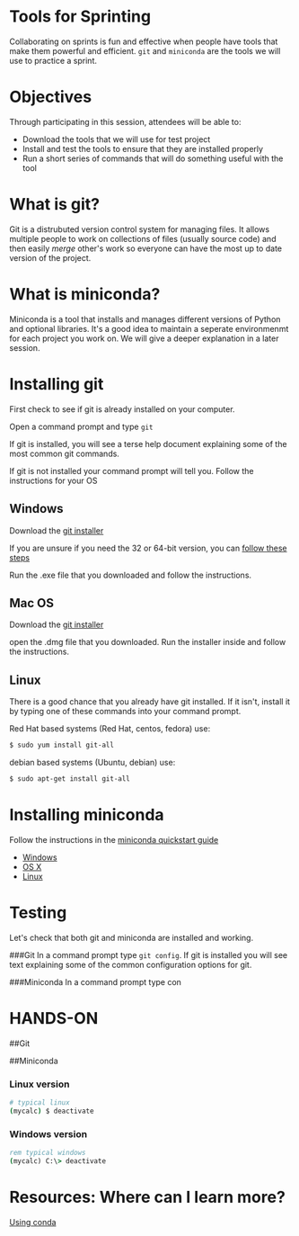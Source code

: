 # Tools for Sprinting
Collaborating on sprints is fun and effective when people have tools that make them powerful and efficient. `git` and `miniconda` are the tools we will use to practice a sprint. 

# Objectives
Through participating in this session, attendees will be able to:
* Download the tools that we will use for test project
* Install and test the tools to ensure that they are installed properly
* Run a short series of commands that will do something useful with the tool 

# What is git?
Git is a distrubuted version control system for managing files. It allows multiple people to work on collections of files (usually source code) and then easily *merge* other's work so everyone can have the most up to date version of the project. 

# What is miniconda?
Miniconda is a tool that installs and manages different versions of Python and optional libraries. It's a good idea to maintain a seperate environmenmt for each project you work on. We will give a deeper explanation in a later session.

# Installing git
First check to see if git is already installed on your computer.

Open a command prompt and type `git`

If git is installed, you will see a terse help document explaining some of the most common git commands.

If git is not installed your command prompt will tell you. Follow the instructions for your OS 

## Windows

Download the [git installer](https://git-scm.com/download/windows)

If you are unsure if you need the 32 or 64-bit version, you can [follow these steps](https://support.microsoft.com/en-us/help/15056/windows-7-32-64-bit-faq)

Run the .exe file that you downloaded and follow the instructions.

## Mac OS

Download the [git installer](https://git-scm.com/download/mac)

open the .dmg file that you downloaded. Run the installer inside and follow the instructions.

## Linux

There is a good chance that you already have git installed. If it isn't, install it by typing one of these commands into your command prompt.

Red Hat based systems (Red Hat, centos, fedora) use:
```bash
$ sudo yum install git-all
```
debian based systems (Ubuntu, debian) use:
```bash
$ sudo apt-get install git-all
```

# Installing miniconda
Follow the instructions in the [miniconda quickstart guide](http://conda.pydata.org/docs/install/quick.html#windows-miniconda-install)

* [Windows](http://conda.pydata.org/docs/install/quick.html#windows-miniconda-install)
* [OS X](http://conda.pydata.org/docs/install/quick.html#os-x-miniconda-install)
* [Linux](http://conda.pydata.org/docs/install/quick.html#linux-miniconda-install)


# Testing
Let's check that both git and miniconda are installed and working.

###Git
In a command prompt type `git config`. If git is installed you will see text explaining some of the common configuration options for git.

###Miniconda
In a command prompt type con


# HANDS-ON

##Git 



##Miniconda
### Linux version
```bash
# typical linux
(mycalc) $ deactivate
```

### Windows version
```bat
rem typical windows
(mycalc) C:\> deactivate
```

# Resources: Where can I learn more?


[Using conda](http://conda.pydata.org/docs/using/index.html)




